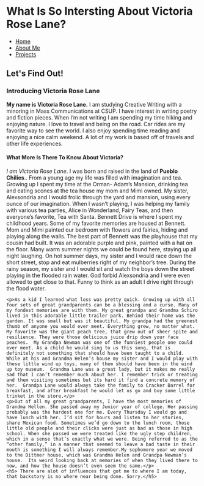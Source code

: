 <html>
 <head>
   <h1>What Is So Intersting About Victoria Rose Lane?</h1>
 </head>
  <Nav>
    <ul>
	<li><a href="index.html">Home</a></li> 
	<li><a href="aboutme.html">About Me</a></li>
	<li><a href="projects.html"> Projects</a></li>
    </ul>
   </Nav>
  <body>
    <h2>Let's Find Out!</h2>
    <h3>Introducing Victoria Rose Lane</h3>
    <p1><b>My name is Victoria Rose Lane.</b> I am studying Creative Writing with a minoring in Mass Communications at CSUP. I have interest in writing poetry and fiction pieces. When I’m not writing I am spending my time hiking and enjoying nature. I love to travel and being on the road. Car rides are my favorite way to see the world. I also enjoy spending time reading and enjoying a nice calm weekend. A lot of my work is based off of travels and other life experiences.</p1>
   <h4>What More Is There To Know About Victoria?</h4> 
       <p><i>I am Victoria Rose Lane</i>. I was born and raised in the land of <b>Pueblo Chilies</b>.. From a young age my life was filled with imagination and tea. Growing up I spent my time at the Orman- Adam’s Mansion, drinking tea and eating scones at the tea house my mom and Mimi owned. My sister, Alexsondria and I would frolic through the yard and mansion, using every ounce of our imagination. When I wasn’t playing, I was helping my family with various tea parties, Alice in Wonderland, Fairy Teas, and then everyone’s favorite, Tea with Santa.  Bennett Drive is where I spent my childhood years.  Some of my favorite memories are housed at Bennett. Mom and Mimi painted our bedroom with flowers and fairies, hiding and playing along the walls. The best part of Bennett was the playhouse that my cousin had built. It was an adorable purple and pink, painted with a hat on the floor. Many warm summer nights we could be found here, staying up all night laughing. On hot summer days, my sister and I would race down the short street, stop and eat mulberries right of my neighbor’s tree. During the rainy season, my sister and I would sit and watch the boys down the street playing in the flooded rain water. God forbid Alexsondria and I were even allowed to get close to that. Funny to think as an adult I drive right through the flood water.</p> 

	<p>As a kid I learned what loss was pretty quick. Growing up with all four sets of great grandparents can be a blessing and a curse. Many of my fondest memories are with them. My great grandpa and Grandma Schiro lived in this adorable little trailer park. Behind their home was the garden. It was small but was it beautiful. My grandpa had the greenest thumb of anyone you would ever meet. Everything grew, no matter what. My favorite was the giant peach tree, that grew out of sheer spite and resilience. They were those delicious juice drip down your face peaches.  My Grandpa Newman was one of the funniest people one could ever meet. As a child he would sing to us this song, that is definitely not something that should have been taught to a child.  While at his and Grandma Helen’s house my sister and I would play with these little wind up toys, many of them should have been in the wind up toy museum.  Grandma Lane was a great lady, but it makes me really sad that I can’t remember much about her. I remember trick or treating and them visiting sometimes but its hard it find a concrete memory of her.  Grandpa Lane would always take the family to Cracker Barrel for breakfast, and after breakfast he would let us go and buy some little trinket in the store.</p>
	<p>Out of all my great grandparents, I have the most memories of Grandma Hellen. She passed away my Junior year of college. Her passing probably was the hardest one for me. Every Thursday I would go and have lunch with her. I’d sit for hours and listen to her stories, share Mexican food. Sometimes we’d go down to the lunch room, those little old people and their clicks were just as bad as those in high school. When she passed we were treated like the ugly step children, which in a sense that’s exactly what we were. Being referred to as the “other family,” in a manner that seemed to leave a bad taste in their mouth is something I will always remember.My sophomore year we moved to the Dittmer house, which was Grandma Helen and Grandpa Newman’s house.  Its weird looking back at memories of when they lived there to now, and how the house doesn’t even seem the same.</p>
	<h5> There are alot of influences that got me to where I am today, that backstory is no where near being done. Sorry.</h5>
  
   </body>
<html>